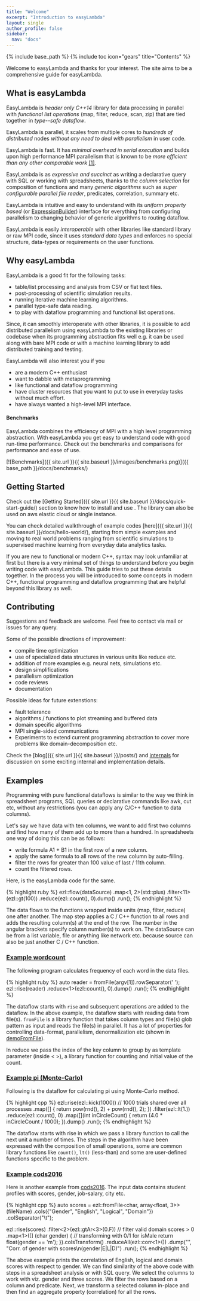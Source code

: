```yaml
---
title: "Welcome"
excerpt: "Introduction to easyLambda"
layout: single
author_profile: false
sidebar:
  nav: "docs"
---
```

{% include base_path %}
{% include toc icon="gears" title="Contents" %}

Welcome to easyLambda and thanks for your interest. The site aims to be a
comprehensive guide for easyLambda.

## What is easyLambda

EasyLambda is *header only C++14* library for data processing in parallel with
*functional list operations* (map, filter, reduce, scan, zip) that are tied
together in *type--safe dataflow*. 

EasyLambda is parallel, it scales from multiple cores to *hundreds of distributed*
nodes *without any need to deal with parallelism* in user code.

EasyLambda is fast. It has *minimal overhead in serial execution* and builds upon
high performance MPI parallelism that is known to be *more efficient than any
other comparable work*
[[1]](http://www.sciencedirect.com/science/article/pii/S1877050915017895).

EasyLambda is as *expressive and succinct* as writing a declarative query with
SQL or working with spreadsheets, thanks to the *column selection* for
composition of functions and many *generic algorithms* such as *super configurable
parallel file reader*, predicates, correlation, summary etc.

EasyLambda is intuitive and easy to understand with its *uniform property based*
(or [ExpressionBuilder](http://martinfowler.com/bliki/ExpressionBuilder.html))
interface for everything from configuring parallelism to changing behavior of
generic algorithms to routing dataflow.

EasyLambda is easily *interoperable* with other libraries like standard library or
raw MPI code, since it uses *standard data types* and enforces no special
structure, data-types or requirements on the user functions.

## Why easyLambda

EasyLambda is a good fit for the following tasks:

+ table/list processing and analysis from CSV or flat text files.
+ post-processing of scientific simulation results.
+ running iterative machine learning algorithms.
+ parallel type-safe data reading.
+ to play with dataflow programming and functional list operations.

Since, it can smoothly interoperate with other libraries, it is possible to
add distributed parallelism using easyLambda to the existing libraries or
codebase when its programming abstraction fits well e.g. it can be used along
with bare MPI code or with a machine learning library to add distributed training
and testing.

EasyLambda will also interest you if you 

+ are a modern C++ enthusiast
+ want to dabble with metaprogramming
+ like functional and dataflow programming
+ have cluster resources that you want to put to use in everyday tasks without much effort.
+ have always wanted a high-level MPI interface.

#### Benchmarks

EasyLambda combines the efficiency of MPI with a high level programming
abstraction. With easyLambda you get easy to understand code with good
run-time performance. Check out the benchmarks and comparisons for performance
and ease of use.

[![Benchmarks]({{ site.url }}{{ site.baseurl }}/images/benchmarks.png)]({{ base_path }}/docs/benchmarks/)

## Getting Started

Check out the 
[Getting Started]({{ site.url }}{{ site.baseurl }}/docs/quick-start-guide/)
section to know how to install and use . The library
can also be used on aws elastic cloud or single instance. 

You can check detailed walkthrough of example codes
[here]({{ site.url }}{{ site.baseurl }}/docs/hello-world/), starting from
simple examples and moving to real world problems ranging from scientific
simulations to supervised machine learning from everyday data analytics tasks. 

If you are new to functional or modern C++, syntax may look unfamiliar at first
but there is a very minimal set of things to understand before you begin
writing code with easyLambda. This guide tries to put these details together.
In the process you will be introduced to some concepts in modern C++,
functional programming and dataflow programming that are helpful beyond this
library as well.

## Contributing

Suggestions and feedback are welcome. Feel free to contact via mail or issues
for any query.

Some of the possible directions of improvement:

+ compile time optimization
+ use of specialized data structures in various units like reduce etc.
+ addition of more examples e.g. neural nets, simulations etc.
+ design simplifications
+ parallelism optimization
+ code reviews
+ documentation

Possible ideas for future extenstions:

+ fault tolerance
+ algorithms / functions to plot streaming and buffered data
+ domain specific algorithms 
+ MPI single-sided communications
+ Experiments to extend current programming abstraction to cover more problems like domain-decomposition etc. 

Check the [blog]({{ site.url }}{{ site.baseurl }}/posts/) and
[internals](https://haptork.github.io/easyLambda/docs/internals) for discussion
on some exciting internal and implementation details.

## Examples

Programming with pure functional dataflows is similar to the way we think in
spreadsheet programs, SQL queries or declarative commands like awk, cut etc,
without any restrictions (you can apply any C/C++ function to data columns). 

Let's say we have data with ten columns, we want to add first two columns and
find how many of them add up to more than a hundred. In spreadsheets one way of
doing this can be as follows:

- write formula A1 + B1 in the first row of a new column. 
- apply the same formula to all rows of the new column by auto-filling.
- filter the rows for greater than 100 value of last / 11th column.
- count the filtered rows.

Here, is the easyLambda code for the same.

{% highlight ruby %}
ezl::flow(dataSource)
  .map<1, 2>(std::plus)
  .filter<11>(ezl::gt(100))
  .reduce(ezl::count(), 0).dump()
  .run();
{% endhighlight %}

The data flows to the functions wrapped inside units (map, filter, reduce) one
after another. The map step applies a C / C++ function to all rows and adds the
resulting column(s) at the end of the row. The number in the angular brackets
specify column number(s) to work on. The dataSource can be from a list
variable, file or anything like network etc. because source can also be just
another C / C++ function.

### [Example wordcount](https://github.com/haptork/easyLambda/tree/master/examples/wordcount.cpp)

The following program calculates frequency of each word in the data files.

{% highlight ruby %}
auto reader = fromFile<string>(argv[1]).rowSeparator(' ');
ezl::rise(reader)
  .reduce<1>(ezl::count(), 0).dump()
  .run();
{% endhighlight %}

The dataflow starts with `rise` and subsequent operations are added to the
dataflow. In the above example, the dataflow starts with reading data from
file(s). `fromFile` is a library function that takes column types and file(s)
glob pattern as input and reads the file(s) in parallel. It has a lot of
properties for controlling data-format, parallelism, denormalization etc
(shown in [demoFromFile](https://github.com/haptork/easyLambda/tree/master/examples/demoFromFile.cpp)).

In reduce we pass the index of the key column to group by as template parameter
(inside < >), a library function for counting and initial value of the count.


### [Example pi (Monte-Carlo)](https://github.com/haptork/easyLambda/tree/master/examples/pi.cpp)
Following is the dataflow for calculating pi using Monte-Carlo method.

{% highlight cpp %}
ezl::rise(ezl::kick(1000)) // 1000 trials shared over all processes
  .map([] { 
    return pow(rnd(), 2) + pow(rnd(), 2);
  })
  .filter(ezl::lt(1.))
  .reduce(ezl::count(), 0)
  .map([](int inCircleCount) { 
    return (4.0 * inCircleCount / 1000); 
  }).dump()
  .run();
{% endhighlight %}

The dataflow starts with rise in which we pass a library function to call the
next unit a number of times. The steps in the algorithm have been expressed
with the composition of small operations, some are common library functions
like `count()`, `lt()` (less-than) and some are user-defined functions specific
to the problem.

### [Example cods2016](https://github.com/haptork/easyLambda/tree/master/examples/cods2016.cpp)

Here is another example from
[cods2016](http://ikdd.acm.org/Site/CoDS2016/datachallenge.html). The input
data contains student profiles with scores, gender, job-salary, city etc.

{% highlight cpp %}
auto scores = ezl::fromFile<char, array<float, 3>>(fileName)
                .cols({"Gender", "English", "Logical", "Domain"})
                .colSeparator("\t");

ezl::rise(scores)
  .filter<2>(ezl::gtAr<3>(0.F)) // filter valid domain scores > 0
  .map<1>([] (char gender) {    // transforming with 0/1 for isMale
    return float(gender == 'm');
  }).colsTransform()
  .reduceAll(ezl::corr<1>())
    .dump("", "Corr. of gender with scores\n(gender|E|L|D)")
  .run();
{% endhighlight %}

The above example prints the correlation of English, logical and domain scores
with respect to gender. We can find similarity of the above code with steps in
a spreadsheet analysis or with SQL query. We select the columns to work with
viz. gender and three scores. We filter the rows based on a column and predicate.
Next, we transform a selected column in-place and then find an aggregate property
(correlation) for all the rows.
